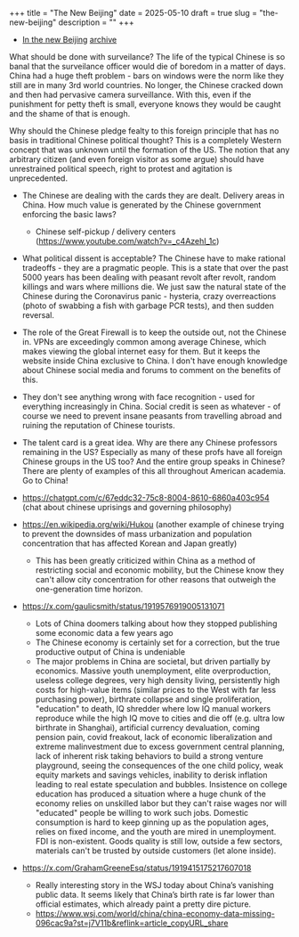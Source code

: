 +++
title = "The New Beijing"
date = 2025-05-10
draft = true
slug = "the-new-beijing"
description = ""
+++

- [In the new Beijing](https://www.lrb.co.uk/the-paper/v47/n06/long-ling/diary) [archive](https://archive.is/rFwoz)

What should be done with surveilance? The life of the typical Chinese is so banal that the surveilance officer would die of boredom in a matter of days. China had a huge theft problem - bars on windows were the norm like they still are in many 3rd world countries. No longer, the Chinese cracked down and then had pervasive camera surveillance. With this, even if the punishment for petty theft is small, everyone knows they would be caught and the shame of that is enough.

Why should the Chinese pledge fealty to this foreign principle that has no basis in traditional Chinese political thought? This is a completely Western concept that was unknown until the formation of the US. The notion that any arbitrary citizen (and even foreign visitor as some argue) should have unrestrained political speech, right to protest and agitation is unprecedented.

- The Chinese are dealing with the cards they are dealt. Delivery areas in China. How much value is generated by the Chinese government enforcing the basic laws?
  - Chinese self-pickup / delivery centers (https://www.youtube.com/watch?v=_c4AzehI_1c)

- What political dissent is acceptable? The Chinese have to make rational tradeoffs - they are a pragmatic people. This is a state that over the past 5000 years has been dealing with peasant revolt after revolt, random killings and wars where millions die. We just saw the natural state of the Chinese during the Coronavirus panic - hysteria, crazy overreactions (photo of swabbing a fish with garbage PCR tests), and then sudden reversal.

- The role of the Great Firewall is to keep the outside out, not the Chinese in. VPNs are exceedingly common among average Chinese, which makes viewing the global internet easy for them. But it keeps the website inside China exclusive to China. I don't have enough knowledge about Chinese social media and forums to comment on the benefits of this.

- They don't see anything wrong with face recognition - used for everything increasingly in China. Social credit is seen as whatever - of course we need to prevent insane peasants from travelling abroad and ruining the reputation of Chinese tourists.


- The talent card is a great idea. Why are there any Chinese professors remaining in the US? Especially as many of these profs have all foreign Chinese groups in the US too? And the entire group speaks in Chinese? There are plenty of examples of this all throughout American academia. Go to China!

- https://chatgpt.com/c/67eddc32-75c8-8004-8610-6860a403c954 (chat about chinese uprisings and governing philosophy)
- https://en.wikipedia.org/wiki/Hukou (another example of chinese trying to prevent the downsides of mass urbanization and population concentration that has affected Korean and Japan greatly)
  - This has been greatly criticized within China as a method of restricting social and economic mobility, but the Chinese know they can't allow city concentration for other reasons that outweigh the one-generation time horizon.

- https://x.com/gaulicsmith/status/1919576919005131071
  - Lots of China doomers talking about how they stopped publishing some economic data a few years ago
  - The Chinese economy is certainly set for a correction, but the true productive output of China is undeniable
  - The major problems in China are societal, but driven partially by economics. Massive youth unemployment, elite overproduction, useless college degrees, very high density living, persistently high costs for high-value items (similar prices to the West with far less purchasing power), birthrate collapse and single proliferation, "education" to death, IQ shredder where low IQ manual workers reproduce while the high IQ move to cities and die off (e.g. ultra low birthrate in Shanghai), artificial currency devaluation, coming pension pain, covid freakout, lack of economic liberalization and extreme malinvestment due to excess government central planning, lack of inherent risk taking behaviors to build a strong venture playground, seeing the consequences of the one child policy, weak equity markets and savings vehicles, inability to derisk inflation leading to real estate speculation and bubbles. Insistence on college education has produced a situation where a huge chunk of the economy relies on unskilled labor but they can't raise wages nor will "educated" people be willing to work such jobs. Domestic consumption is hard to keep ginning up as the population ages, relies on fixed income, and the youth are mired in unemployment. FDI is non-existent. Goods quality is still low, outside a few sectors, materials can't be trusted by outside customers (let alone inside).
- https://x.com/GrahamGreeneEsq/status/1919415175217607018
  - Really interesting story in the WSJ today about China’s vanishing public data. It seems likely that China’s birth rate is far lower than official estimates, which already paint a pretty dire picture.
  - https://www.wsj.com/world/china/china-economy-data-missing-096cac9a?st=j7V11b&reflink=article_copyURL_share

